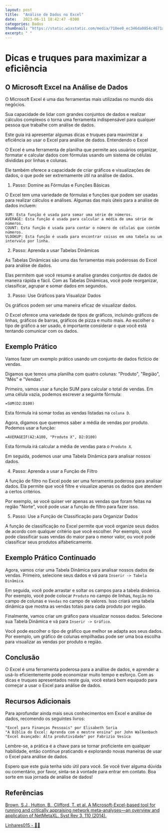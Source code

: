 ```yaml
---
layout: post
title:  "Análise de Dados no Excel"
date:   2023-06-11 18:42:47 -0300
categories: Dados
thumbnail: "https://static.wixstatic.com/media/710ee0_ec346da0854c4671a907285dcbb5e010~mv2.jpg/v1/fill/w_1959,h_1640,al_c,q_90/710ee0_ec346da0854c4671a907285dcbb5e010~mv2.webp"
excerpt: " "
---
```


# Dicas e truques para maximizar a eficiência

## O Microsoft Excel na Análise de Dados

O Microsoft Excel é uma das ferramentas mais utilizadas no mundo dos negócios.

Sua capacidade de lidar com grandes conjuntos de dados e realizar cálculos complexos o torna uma ferramenta indispensável para qualquer pessoa que trabalhe com análise de dados.

Este guia irá apresentar algumas dicas e truques para maximizar a eficiência ao usar o Excel para análise de dados.
Entendendo o Excel

O Excel é uma ferramenta de planilha que permite aos usuários organizar, formatar e calcular dados com fórmulas usando um sistema de células divididas por linhas e colunas.

Ele também oferece a capacidade de criar gráficos e visualizações de dados, o que pode ser extremamente útil na análise de dados.

1. Passo: Domine as Fórmulas e Funções Básicas

O Excel tem uma variedade de fórmulas e funções que podem ser usadas para realizar cálculos e análises. Algumas das mais úteis para a análise de dados incluem:

    SUM: Esta função é usada para somar uma série de números.
    AVERAGE: Esta função é usada para calcular a média de uma série de números.
    COUNT: Esta função é usada para contar o número de células que contêm números.
    VLOOKUP: Esta função é usada para encontrar coisas em uma tabela ou um intervalo por linha.

2. Passo: Aprenda a usar Tabelas Dinâmicas

As Tabelas Dinâmicas são uma das ferramentas mais poderosas do Excel para análise de dados.

Elas permitem que você resuma e analise grandes conjuntos de dados de maneira rápida e fácil. Com as Tabelas Dinâmicas, você pode reorganizar, classificar, agrupar e somar dados em segundos.

3. Passo: Use Gráficos para Visualizar Dados

Os gráficos podem ser uma maneira eficaz de visualizar dados.

O Excel oferece uma variedade de tipos de gráficos, incluindo gráficos de linhas, gráficos de barras, gráficos de pizza e muito mais. Ao escolher o tipo de gráfico a ser usado, é importante considerar o que você está tentando comunicar com os dados.

## Exemplo Prático

Vamos fazer um exemplo prático usando um conjunto de dados fictício de vendas.

Digamos que temos uma planilha com quatro colunas: "Produto", "Região", "Mês" e "Vendas".

Primeiro, vamos usar a função SUM para calcular o total de vendas. Em uma célula vazia, podemos escrever a seguinte fórmula:

```Excel
=SUM(D2:D100)
```

Esta fórmula irá somar todas as vendas listadas na `coluna D`.

Agora, digamos que queremos saber a média de vendas por produto. Podemos usar a função:

```Excel
=AVERAGEIF(A2:A100, "Produto X", D2:D100)
```

Esta fórmula irá calcular a média de vendas para o `Produto X`.

Em seguida, podemos usar uma Tabela Dinâmica para analisar nossos dados.

4. Passo: Aprenda a usar a Função de Filtro

A função de filtro no Excel pode ser uma ferramenta poderosa para analisar dados. Ela permite que você filtre e visualize apenas os dados que atendem a certos critérios.

Por exemplo, se você quiser ver apenas as vendas que foram feitas na região "Norte", você pode usar a função de filtro para fazer isso.

5. Passo: Use a Função de Classificação para Organizar Dados

A função de classificação no Excel permite que você organize seus dados de acordo com qualquer critério que você escolher. Por exemplo, você pode classificar suas vendas do maior para o menor valor, ou você pode classificar seus produtos alfabeticamente.

## Exemplo Prático Continuado

Agora, vamos criar uma Tabela Dinâmica para analisar nossos dados de vendas. Primeiro, selecione seus dados e vá para `Inserir -> Tabela Dinâmica`.

Em seguida, você pode arrastar e soltar os campos para a tabela dinâmica. Por exemplo, você pode colocar `Produto` no campo de linhas, `Região` no campo de colunas e `Vendas` no campo de valores. Isso criará uma tabela dinâmica que mostra as vendas totais para cada produto por região.

Finalmente, vamos criar um gráfico para visualizar nossos dados. Selecione sua Tabela Dinâmica e vá para 
`Inserir -> Gráfico`.

Você pode escolher o tipo de gráfico que melhor se adapta aos seus dados. Por exemplo, um gráfico de colunas empilhadas pode ser uma boa escolha para visualizar as vendas por produto e região.

## Conclusão

O Excel é uma ferramenta poderosa para a análise de dados, e aprender a usá-lo eficientemente pode economizar muito tempo e esforço. Com as dicas e truques apresentados neste guia, você estará bem equipado para começar a usar o Excel para análise de dados.

## Recursos Adicionais

Para aprofundar ainda mais seus conhecimentos em Excel e análise de dados, recomendo os seguintes livros:

    "Excel para Finanças Pessoais" por Elisabeth Soria
    "A Bíblia do Excel: Aprenda com o mestre ensina" por John Walkenbach
    "Excel Avançado: Alta produtividade" por Fabrizio Vesica

Lembre-se, a prática é a chave para se tornar proficiente em qualquer habilidade, então continue praticando e explorando novas maneiras de usar o Excel para análise de dados.

Espero que este guia tenha sido útil para você. Se você tiver alguma dúvida ou comentário, por favor, sinta-se à vontade para entrar em contato. Boa sorte em sua jornada de análise de dados!

## Referências

[Brown, S.J., Hutton, B., Clifford, T. et al. A Microsoft-Excel-based tool for running and critically appraising network meta-analyses—an overview and application of NetMetaXL. Syst Rev 3, 110 (2014).](https://doi.org/10.1186/2046-4053-3-110)

[Linhares015 - 🧙‍♂️](https://github.com/Linhares015)